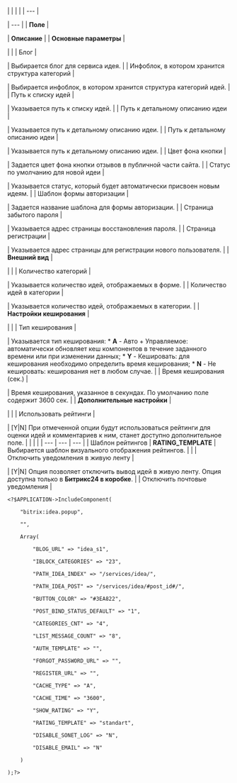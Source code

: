 |  |  |  |
| --- |

| --- |
| **Поле** |

| **Описание** |
| **Основные параметры** |

| |
| Блог |

| Выбирается блог для сервиса идея. |
| Инфоблок, в котором хранится структура категорий |

| Выбирается инфоблок, в котором хранится структура категорий идей. |
| Путь к списку идей |

| Указывается путь к списку идей. |
| Путь к детальному описанию идеи |

| Указывается путь к детальному описанию идеи. |
| Путь к детальному описанию идеи |

| Указывается путь к детальному описанию идеи. |
| Цвет фона кнопки |

| Задается цвет фона кнопки отзывов в публичной части сайта. |
| Статус по умолчанию для новой идеи |

| Указывается статус, который будет автоматически присвоен новым идеям. |
| Шаблон формы авторизации |

| Задается название шаблона для формы авторизации. |
| Страница забытого пароля |

| Указывается адрес страницы восстановления пароля. |
| Страница регистрации |

| Указывается адрес страницы для регистрации нового пользователя. |
| **Внешний вид** |

| |
| Количество категорий |

| Указывается количество идей, отображаемых в форме. |
| Количество идей в категории |

| Указывается количество идей, отображаемых в категории. |
| **Настройки кеширования** |

| |
| Тип кеширования |

| Указывается тип кеширования:  * **A** - Авто + Управляемое: автоматически обновляет кеш компонентов в течение заданного времени или при изменении данных; * **Y** - Кешировать: для кеширования необходимо определить время кеширования; * **N** - Не кешировать: кеширования нет в любом случае. |
| Время кеширования (сек.) |

| Время кеширования, указанное в секундах. По умолчанию поле содержит 3600 сек. |
| **Дополнительные настройки** |

| |
| Использовать рейтинги |

| [Y|N] При отмеченной опции будут использоваться рейтинги для оценки идей и комментариев к ним, станет доступно дополнительное поле.     |  |  |  | | --- | --- | --- | | Шаблон рейтингов | **RATING\_TEMPLATE** | Выбирается шаблон визуального отображения рейтингов. | |
| Отключить уведомления в живую ленту |

| [Y|N] Опция позволяет отключить вывод идей в живую ленту.   Опция доступна только в **Битрикс24 в коробке**. |
| Отключить почтовые уведомления |

```
<?$APPLICATION->IncludeComponent(

	"bitrix:idea.popup",

	"",

	Array(

		"BLOG_URL" => "idea_s1",

		"IBLOCK_CATEGORIES" => "23",

		"PATH_IDEA_INDEX" => "/services/idea/",

		"PATH_IDEA_POST" => "/services/idea/#post_id#/",

		"BUTTON_COLOR" => "#3EA822",

		"POST_BIND_STATUS_DEFAULT" => "1",

		"CATEGORIES_CNT" => "4",

		"LIST_MESSAGE_COUNT" => "8",

		"AUTH_TEMPLATE" => "",

		"FORGOT_PASSWORD_URL" => "",

		"REGISTER_URL" => "",

		"CACHE_TYPE" => "A",

		"CACHE_TIME" => "3600",

		"SHOW_RATING" => "Y",

		"RATING_TEMPLATE" => "standart",

		"DISABLE_SONET_LOG" => "N",

		"DISABLE_EMAIL" => "N"

	)

);?>


```